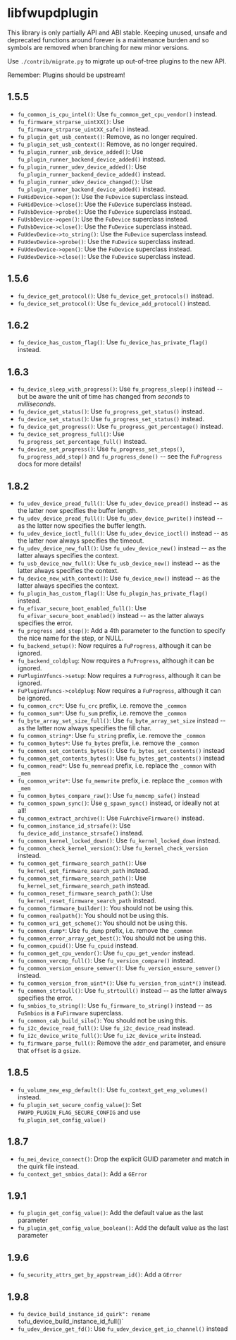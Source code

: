 # libfwupdplugin

This library is only partially API and ABI stable. Keeping unused, unsafe and
deprecated functions around forever is a maintenance burden and so symbols are
removed when branching for new minor versions.

Use `./contrib/migrate.py` to migrate up out-of-tree plugins to the new API.

Remember: Plugins should be upstream!

## 1.5.5

* `fu_common_is_cpu_intel()`: Use `fu_common_get_cpu_vendor()` instead.
* `fu_firmware_strparse_uintXX()`: Use `fu_firmware_strparse_uintXX_safe()` instead.
* `fu_plugin_get_usb_context()`: Remove, as no longer required.
* `fu_plugin_set_usb_context()`: Remove, as no longer required.
* `fu_plugin_runner_usb_device_added()`: Use `fu_plugin_runner_backend_device_added()` instead.
* `fu_plugin_runner_udev_device_added()`: Use `fu_plugin_runner_backend_device_added()` instead.
* `fu_plugin_runner_udev_device_changed()`: Use `fu_plugin_runner_backend_device_added()` instead.
* `FuHidDevice->open()`: Use the `FuDevice` superclass instead.
* `FuHidDevice->close()`: Use the `FuDevice` superclass instead.
* `FuUsbDevice->probe()`: Use the `FuDevice` superclass instead.
* `FuUsbDevice->open()`: Use the `FuDevice` superclass instead.
* `FuUsbDevice->close()`: Use the `FuDevice` superclass instead.
* `FuUdevDevice->to_string()`: Use the `FuDevice` superclass instead.
* `FuUdevDevice->probe()`: Use the `FuDevice` superclass instead.
* `FuUdevDevice->open()`: Use the `FuDevice` superclass instead.
* `FuUdevDevice->close()`: Use the `FuDevice` superclass instead.

## 1.5.6

* `fu_device_get_protocol()`: Use `fu_device_get_protocols()` instead.
* `fu_device_set_protocol()`: Use `fu_device_add_protocol()` instead.

## 1.6.2

* `fu_device_has_custom_flag()`: Use `fu_device_has_private_flag()` instead.

## 1.6.3

* `fu_device_sleep_with_progress()`: Use `fu_progress_sleep()` instead -- but be aware the unit of time has changed from *seconds* to *milliseconds*.
* `fu_device_get_status()`: Use `fu_progress_get_status()` instead.
* `fu_device_set_status()`: Use `fu_progress_set_status()` instead.
* `fu_device_get_progress()`: Use `fu_progress_get_percentage()` instead.
* `fu_device_set_progress_full()`: Use `fu_progress_set_percentage_full()` instead.
* `fu_device_set_progress()`: Use `fu_progress_set_steps()`, `fu_progress_add_step()` and `fu_progress_done()` -- see the `FuProgress` docs for more details!

## 1.8.2

* `fu_udev_device_pread_full()`: Use `fu_udev_device_pread()` instead -- as the latter now specifies the buffer length.
* `fu_udev_device_pread_full()`: Use `fu_udev_device_pwrite()` instead -- as the latter now specifies the buffer length.
* `fu_udev_device_ioctl_full()`: Use `fu_udev_device_ioctl()` instead -- as the latter now always specifies the timeout.
* `fu_udev_device_new_full()`: Use `fu_udev_device_new()` instead -- as the latter always specifies the context.
* `fu_usb_device_new_full()`: Use `fu_usb_device_new()` instead -- as the latter always specifies the context.
* `fu_device_new_with_context()`: Use `fu_device_new()` instead -- as the latter always specifies the context.
* `fu_plugin_has_custom_flag()`: Use `fu_plugin_has_private_flag()` instead.
* `fu_efivar_secure_boot_enabled_full()`: Use `fu_efivar_secure_boot_enabled()` instead -- as the latter always specifies the error.
* `fu_progress_add_step()`: Add a 4th parameter to the function to specify the nice name for the step, or NULL.
* `fu_backend_setup()`: Now requires a `FuProgress`, although it can be ignored.
* `fu_backend_coldplug`: Now requires a `FuProgress`, although it can be ignored.
* `FuPluginVfuncs->setup`: Now requires a `FuProgress`, although it can be ignored.
* `FuPluginVfuncs->coldplug`: Now requires a `FuProgress`, although it can be ignored.
* `fu_common_crc*`: Use `fu_crc` prefix, i.e. remove the `_common`
* `fu_common_sum*`: Use `fu_sum` prefix, i.e. remove the `_common`
* `fu_byte_array_set_size_full()`: Use `fu_byte_array_set_size` instead -- as the latter now always specifies the fill char.
* `fu_common_string*`: Use `fu_string` prefix, i.e. remove the `_common`
* `fu_common_bytes*`: Use `fu_bytes` prefix, i.e. remove the `_common`
* `fu_common_set_contents_bytes()`: Use `fu_bytes_set_contents()` instead
* `fu_common_get_contents_bytes()`: Use `fu_bytes_get_contents()` instead
* `fu_common_read*`: Use `fu_memread` prefix, i.e. replace the `_common` with `_mem`
* `fu_common_write*`: Use `fu_memwrite` prefix, i.e. replace the `_common` with `_mem`
* `fu_common_bytes_compare_raw()`: Use `fu_memcmp_safe()` instead
* `fu_common_spawn_sync()`: Use `g_spawn_sync()` instead, or ideally not at all!
* `fu_common_extract_archive()`: Use `FuArchiveFirmware()` instead.
* `fu_common_instance_id_strsafe()`: Use `fu_device_add_instance_strsafe()` instead.
* `fu_common_kernel_locked_down()`: Use `fu_kernel_locked_down` instead.
* `fu_common_check_kernel_version()`: Use `fu_kernel_check_version` instead.
* `fu_common_get_firmware_search_path()`: Use `fu_kernel_get_firmware_search_path` instead.
* `fu_common_set_firmware_search_path()`: Use `fu_kernel_set_firmware_search_path` instead.
* `fu_common_reset_firmware_search_path()`: Use `fu_kernel_reset_firmware_search_path` instead.
* `fu_common_firmware_builder()`: You should not be using this.
* `fu_common_realpath()`: You should not be using this.
* `fu_common_uri_get_scheme()`: You should not be using this.
* `fu_common_dump*`: Use `fu_dump` prefix, i.e. remove the `_common`
* `fu_common_error_array_get_best()`: You should not be using this.
* `fu_common_cpuid()`: Use `fu_cpuid` instead.
* `fu_common_get_cpu_vendor()`: Use `fu_cpu_get_vendor` instead.
* `fu_common_vercmp_full()`: Use `fu_version_compare()` instead.
* `fu_common_version_ensure_semver()`: Use `fu_version_ensure_semver()` instead.
* `fu_common_version_from_uint*()`: Use `fu_version_from_uint*()` instead.
* `fu_common_strtoull()`: Use `fu_strtoull()` instead -- as the latter always specifies the error.
* `fu_smbios_to_string()`: Use `fu_firmware_to_string()` instead -- as `FuSmbios` is a `FuFirmware` superclass.
* `fu_common_cab_build_silo()`: You should not be using this.
* `fu_i2c_device_read_full()`: Use `fu_i2c_device_read` instead.
* `fu_i2c_device_write_full()`: Use `fu_i2c_device_write` instead.
* `fu_firmware_parse_full()`: Remove the `addr_end` parameter, and ensure that `offset` is a `gsize`.

## 1.8.5

* `fu_volume_new_esp_default()`: Use `fu_context_get_esp_volumes()` instead.
* `fu_plugin_set_secure_config_value()`: Set `FWUPD_PLUGIN_FLAG_SECURE_CONFIG` and use `fu_plugin_set_config_value()`

## 1.8.7

* `fu_mei_device_connect()`: Drop the explicit GUID parameter and match in the quirk file instead.
* `fu_context_get_smbios_data()`: Add a `GError`

## 1.9.1

* `fu_plugin_get_config_value()`: Add the default value as the last parameter
* `fu_plugin_get_config_value_boolean()`: Add the default value as the last parameter

## 1.9.6

* `fu_security_attrs_get_by_appstream_id()`: Add a `GError`

## 1.9.8

* `fu_device_build_instance_id_quirk": rename to`fu_device_build_instance_id_full()`
* `fu_udev_device_get_fd()`: Use `fu_udev_device_get_io_channel()` instead
